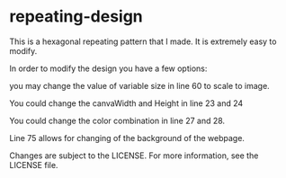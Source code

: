 # repeating-design
This is a hexagonal repeating pattern that I made. It is extremely easy to modify.

In order to modify the design you have a few options: 

you may change the value of variable size in line 60 to scale to image.

You could change the canvaWidth and Height in line 23 and 24

You could change the color combination in line 27 and 28.

Line 75 allows for changing of the background of the webpage.

Changes are subject to the LICENSE. For more information, see the LICENSE file.

